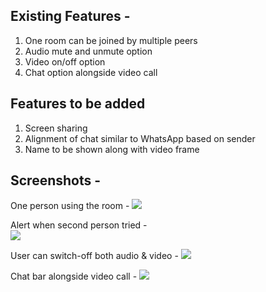 ## Existing Features -

1. One room can be joined by multiple peers 
2. Audio mute and unmute option
3. Video on/off option
4. Chat option alongside video call


## Features to be added 

1. Screen sharing 
2. Alignment of chat similar to WhatsApp based on sender
3. Name to be shown along with video frame

## Screenshots - 

One person using the room - 
<img src="https://raw.githubusercontent.com/vaibhavagarwa/MemeGeneratorApp/master/msedge_nFYbRuOlb3.png"></img>

Alert when second person tried -  
<img src="https://raw.githubusercontent.com/vaibhavagarwa/MemeGeneratorApp/master/msedge_AkppSrHKUb.png"></img>

User can switch-off both audio & video -
<img src="https://raw.githubusercontent.com/vaibhavagarwa/MemeGeneratorApp/master/msedge_bczuJPpVy9.png"></img>

Chat bar alongside video call - 
<img src="https://raw.githubusercontent.com/vaibhavagarwa/MemeGeneratorApp/master/msedge_AS9Gcy724Q.png"></img>

